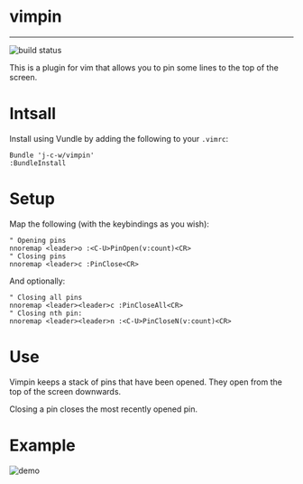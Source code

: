 # vimpin
---------
![build status](https://travis-ci.org/j-c-w/vimpin.svg?branch=master)

This is a plugin for vim that allows you to pin some lines to the top of the screen.

# Intsall

Install using Vundle by adding the following to your `.vimrc`:

    Bundle 'j-c-w/vimpin'
    :BundleInstall

# Setup

Map the following (with the keybindings as you wish):

    " Opening pins
    nnoremap <leader>o :<C-U>PinOpen(v:count)<CR>
    " Closing pins
    nnoremap <leader>c :PinClose<CR>


And optionally:

    " Closing all pins
    nnoremap <leader><leader>c :PinCloseAll<CR>
    " Closing nth pin:
    nnoremap <leader><leader>n :<C-U>PinCloseN(v:count)<CR>


# Use

Vimpin keeps a stack of pins that have been opened. They open
from the top of the screen downwards.

Closing a pin closes the most recently opened pin.

# Example

![demo](https://raw.githubusercontent.com/wiki/j-c-w/vimpin/demo.gif)
